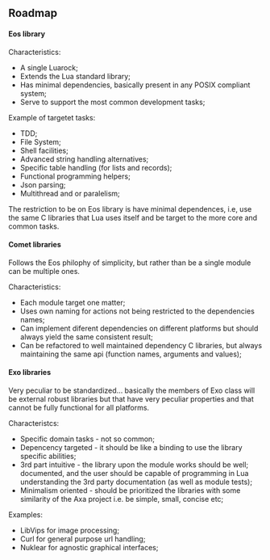 Roadmap
-------

#### Eos library

Characteristics:

* A single Luarock;
* Extends the Lua standard library;
* Has minimal dependencies, basically present in any POSIX compliant system;
* Serve to support the most common development tasks;

Example of targetet tasks:

- TDD;
- File System;
- Shell facilities;
- Advanced string handling alternatives;
- Specific table handling (for lists and records);
- Functional programming helpers;
- Json parsing;
- Multithread and or paralelism;

The restriction to be on Eos library is have minimal dependences, i.e, use the
same C libraries that Lua uses itself and be target to the more core and common
tasks.


#### Comet libraries

Follows the Eos philophy of simplicity, but rather than be a single module
can be multiple ones.

Characteristics:

* Each module target one matter;
* Uses own naming for actions not being restricted to the dependencies names;
* Can implement diferent dependencies on different platforms but should always
yield the same consistent result;
* Can be refactored to well maintained dependency C libraries, but always
maintaining the same api (function names, arguments and values);


#### Exo libraries

Very peculiar to be standardized... basically the members of Exo class will be
external robust libraries but that have very peculiar properties and that cannot
be fully functional for all platforms.

Characteristcs:

* Specific domain tasks - not so common;
* Depencency targeted - it should be like a binding to use the library specific
abilities;
* 3rd part intuitive - the library upon the module works should be well;
documented, and the user should be capable of programming in Lua understanding
the 3rd party documentation (as well as module tests);
* Minimalism oriented - should be prioritized the libraries with some
similarity of the Axa project i.e. be simple, small, concise etc;

Examples:

* LibVips for image processing;
* Curl for general purpose url handling;
* Nuklear for agnostic graphical interfaces;

